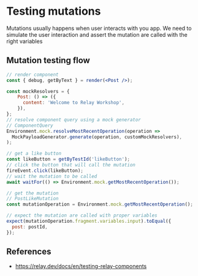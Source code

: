 # Testing mutations

Mutations usually happens when user interacts with you app.
We need to simulate the user interaction and 
assert the mutation are called with the right variables

## Mutation testing flow

````jsx
// render component
const { debug, getByText } = render(<Post />);

const mockResolvers = {
    Post: () => ({
      content: 'Welcome to Relay Workshop',
    }),
};
// resolve component query using a mock generator
// ComponentQuery
Environment.mock.resolveMostRecentOperation(operation =>
  MockPayloadGenerator.generate(operation, customMockResolvers),
);

// get a like button
const likeButton = getByTestId('likeButton');
// click the button that will call the mutation
fireEvent.click(likeButton);
// wait the mutation to be called
await waitFor(() => Environment.mock.getMostRecentOperation());

// get the mutation
// PostLikeMutation
const mutationOperation = Environment.mock.getMostRecentOperation();

// expect the mutation are called with proper variables
expect(mutationOperation.fragment.variables.input).toEqual({
  post: postId,
});
````

## References

- https://relay.dev/docs/en/testing-relay-components
